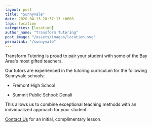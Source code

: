 ```yaml
---
layout: post
title: "Sunnyvale"
date: 2020-04-13 20:37:13 +0600
tags: location
categories: [location]
author_name: "Transform Tutoring"
post_image: "/assets/images/location.svg"
permalink: "/sunnyvale"
---
```



Transform Tutoring is proud to pair your student with some of the Bay Area's most gifted teachers. 

Our tutors are experienced in the tutoring curriculum for the following Sunnyvale schools:

* Fremont High School

* Summit Public School: Denali

This allows us to combine exceptional teaching methods with an indvidualized approach for your student.

[Contact Us](/pages/contact) for an initial, complimentary lesson. 

